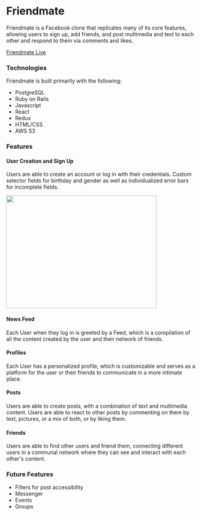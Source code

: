 <style type="text/css">
img[src*="?thumbnail"] {
   width:150px;
   height:100px;
}
</style>

# Friendmate

Friendmate is a Facebook clone that replicates many of its core features, allowing users to sign up, add friends, and post multimedia and text to each other and respond to them via comments and likes.

[Friendmate Live](https://friendmate.herokuapp.com/?#/)

### Technologies

Friendmate is built primarily with the following: 

* PostgreSQL
* Ruby on Rails
* Javascript
* React
* Redux
* HTML/CSS
* AWS S3

### Features

#### User Creation and Sign Up
Users are able to create an account or log in with their credentials. Custom selector fields for birthday and gender as well as individualized error bars for incomplete fields.

<img src="/readme/fm_login.gif" width="400" height="300">

#### News Feed
Each User when they log in is greeted by a Feed, which is a compilation of all the content created by the user and their network of friends.

#### Profiles
Each User has a personalized profile, which is customizable and serves as a platform for the user or their friends to communicate in a more intimate place.

#### Posts
Users are able to create posts, with a combination of text and multimedia content. Users are able to react to other posts by commenting on them by text, pictures, or a mix of both, or by liking them.

#### Friends
Users are able to find other users and friend them, connecting different users in a communal network where they can see and interact with each other's content.

### Future Features

* Filters for post accessibility
* Messenger
* Events
* Groups








